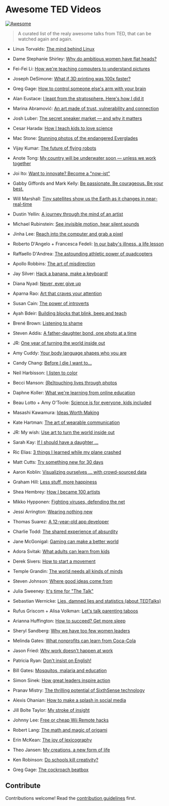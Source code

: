 # Awesome TED Videos

 [![Awesome](https://awesome.re/badge.svg)](https://awesome.re)

> A curated list of the realy awesome talks from TED, that can be watched again and again.


- Linus Torvalds: [The mind behind Linux](https://www.ted.com/talks/linus_torvalds_the_mind_behind_linux)

- Dame Stephanie Shirley: [Why do ambitious women have flat heads?](https://www.ted.com/talks/dame_stephanie_shirley_why_do_ambitious_women_have_flat_heads)

- Fei-Fei Li: [How we're teaching computers to understand pictures](http://www.ted.com/talks/fei_fei_li_how_we_re_teaching_computers_to_understand_pictures)

- Joseph DeSimone: [What if 3D printing was 100x faster?](https://www.ted.com/talks/joe_desimone_what_if_3d_printing_was_25x_faster)

- Greg Gage: [How to control someone else's arm with your brain](https://www.ted.com/talks/greg_gage_how_to_control_someone_else_s_arm_with_your_brain)

- Alan Eustace: [I leapt from the stratosphere. Here's how I did it](http://www.ted.com/talks/alan_eustace_i_leapt_from_the_stratosphere_here_s_how_i_did_it)

- Marina Abramović: [An art made of trust, vulnerability and connection](http://www.ted.com/talks/marina_abramovic_an_art_made_of_trust_vulnerability_and_connection)


- Josh Luber: [The secret sneaker market — and why it matters](http://www.ted.com/talks/josh_luber_the_secret_sneaker_market_and_why_it_matters)


- Cesar Harada: [How I teach kids to love science](http://www.ted.com/talks/cesar_harada_how_i_teach_kids_to_love_science)


- Mac Stone: [Stunning photos of the endangered Everglades](http://www.ted.com/talks/mac_stone_stunning_photos_of_the_endangered_everglades)


- Vijay Kumar: [The future of flying robots](https://www.ted.com/talks/vijay_kumar_the_future_of_flying_robots)



- Anote Tong: [My country will be underwater soon — unless we work together](http://www.ted.com/talks/anote_tong_my_country_will_be_underwater_soon_unless_we_work_together)



- Joi Ito: [Want to innovate? Become a "now-ist"](http://www.ted.com/talks/joi_ito_want_to_innovate_become_a_now_ist)

- Gabby Giffords and Mark Kelly: [Be passionate. Be courageous. Be your best.](http://www.ted.com/talks/gabby_giffords_and_mark_kelly_be_passionate_be_courageous_be_your_best)

- Will Marshall: [Tiny satellites show us the Earth as it changes in near-real-time](http://www.ted.com/talks/will_marshall_teeny_tiny_satellites_that_photograph_the_entire_planet_every_day)



- Dustin Yellin: [A journey through the mind of an artist](http://www.ted.com/talks/dustin_yellin_a_journey_through_the_mind_of_an_artist)



- Michael Rubinstein: [See invisible motion, hear silent sounds](http://www.ted.com/talks/michael_rubinstein_see_invisible_motion_hear_silent_sounds_cool_creepy_we_can_t_decide)



- Jinha Lee: [Reach into the computer and grab a pixel](http://www.ted.com/talks/jinha_lee_a_tool_that_lets_you_touch_pixels)



- Roberto D'Angelo + Francesca Fedeli: [In our baby's illness, a life lesson](https://www.ted.com/talks/roberto_d_angelo_francesca_fedeli_in_our_baby_s_illness_a_life_lesson)

- Raffaello D'Andrea: [The astounding athletic power of quadcopters](https://www.ted.com/talks/raffaello_d_andrea_the_astounding_athletic_power_of_quadcopters)

- Apollo Robbins: [The art of misdirection](https://www.ted.com/talks/apollo_robbins_the_art_of_misdirection)



- Jay Silver: [Hack a banana, make a keyboard!](https://www.ted.com/talks/jay_silver_hack_a_banana_make_a_keyboard)



- Diana Nyad: [Never, ever give up](http://www.ted.com/talks/diana_nyad_never_ever_give_up)



- Aparna Rao: [Art that craves your attention](https://www.ted.com/talks/aparna_rao_art_that_craves_your_attention)



- Susan Cain: [The power of introverts](https://www.ted.com/talks/susan_cain_the_power_of_introverts)

- Ayah Bdeir: [Building blocks that blink, beep and teach](https://www.ted.com/talks/ayah_bdeir_building_blocks_that_blink_beep_and_teach)

- Brené Brown: [Listening to shame](https://www.ted.com/talks/brene_brown_listening_to_shame)

- Steven Addis: [A father-daughter bond, one photo at a time](https://www.ted.com/talks/steven_addis_a_father_daughter_bond_one_photo_at_a_time)

- JR: [One year of turning the world inside out](https://www.ted.com/talks/jr_one_year_of_turning_the_world_inside_out)



- Amy Cuddy: [Your body language shapes who you are](https://www.ted.com/talks/amy_cuddy_your_body_language_shapes_who_you_are)

- Candy Chang: [Before I die I want to...](https://www.ted.com/talks/candy_chang_before_i_die_i_want_to)

- Neil Harbisson: [I listen to color](https://www.ted.com/talks/neil_harbisson_i_listen_to_color)

- Becci Manson: [(Re)touching lives through photos](https://www.ted.com/talks/becci_manson_re_touching_lives_through_photos)

- Daphne Koller: [What we're learning from online education](http://www.ted.com/talks/daphne_koller_what_we_re_learning_from_online_education)

- Beau Lotto + Amy O'Toole: [Science is for everyone, kids included](https://www.ted.com/talks/beau_lotto_amy_o_toole_science_is_for_everyone_kids_included)



- Masashi Kawamura: [Ideas Worth Making](https://youtu.be/enP-VyXi4ec)



- Kate Hartman: [The art of wearable communication](https://www.ted.com/talks/kate_hartman_the_art_of_wearable_communication)

- JR: My wish: [Use art to turn the world inside out](https://www.ted.com/talks/jr_s_ted_prize_wish_use_art_to_turn_the_world_inside_out)

- Sarah Kay: [If I should have a daughter ...](https://www.ted.com/talks/sarah_kay_if_i_should_have_a_daughter)

- Ric Elias: [3 things I learned while my plane crashed](https://www.ted.com/talks/ric_elias)

- Matt Cutts: [Try something new for 30 days](https://www.ted.com/talks/matt_cutts_try_something_new_for_30_days)

- Aaron Koblin: [Visualizing ourselves ... with crowd-sourced data](http://www.ted.com/talks/aaron_koblin)

- Graham Hill: [Less stuff, more happiness](http://www.ted.com/talks/graham_hill_less_stuff_more_happiness)

- Shea Hembrey: [How I became 100 artists](http://www.ted.com/talks/shea_hembrey_how_i_became_100_artists)



- Mikko Hypponen: [Fighting viruses, defending the net](http://www.ted.com/talks/mikko_hypponen_fighting_viruses_defending_the_net)



- Jessi Arrington: [Wearing nothing new](https://www.ted.com/talks/jessi_arrington_wearing_nothing_new)



- Thomas Suarez: [A 12-year-old app developer](https://www.ted.com/talks/thomas_suarez_a_12_year_old_app_developer)



- Charlie Todd: [The shared experience of absurdity](https://www.ted.com/talks/charlie_todd_the_shared_experience_of_absurdity)



- Jane McGonigal: [Gaming can make a better world](https://www.ted.com/talks/jane_mcgonigal_gaming_can_make_a_better_world)

- Adora Svitak: [What adults can learn from kids](https://www.ted.com/talks/adora_svitak)

- Derek Sivers: [How to start a movement](https://www.ted.com/talks/derek_sivers_how_to_start_a_movement)

- Temple Grandin: [The world needs all kinds of minds](http://www.ted.com/talks/temple_grandin_the_world_needs_all_kinds_of_minds)



- Steven Johnson: [Where good ideas come from](https://www.ted.com/talks/steven_johnson_where_good_ideas_come_from)

- Julia Sweeney: [It's time for "The Talk"](https://www.ted.com/talks/julia_sweeney_has_the_talk?language=en)

- Sebastian Wernicke: [Lies, damned lies and statistics (about TEDTalks)](https://www.ted.com/talks/lies_damned_lies_and_statistics_about_tedtalks#t-14068)



- Rufus Griscom + Alisa Volkman: [Let's talk parenting taboos](https://www.ted.com/talks/rufus_griscom_alisa_volkman_let_s_talk_parenting_taboos)

- Arianna Huffington: [How to succeed? Get more sleep](https://www.ted.com/talks/arianna_huffington_how_to_succeed_get_more_sleep)

- Sheryl Sandberg: [Why we have too few women leaders](https://www.ted.com/talks/sheryl_sandberg_why_we_have_too_few_women_leaders)



- Melinda Gates: [What nonprofits can learn from Coca-Cola](https://www.ted.com/talks/melinda_french_gates_what_nonprofits_can_learn_from_coca_cola)



- Jason Fried: [Why work doesn't happen at work](https://www.ted.com/talks/jason_fried_why_work_doesn_t_happen_at_work)



- Patricia Ryan: [Don't insist on English!](https://www.ted.com/talks/patricia_ryan_ideas_in_all_languages_not_just_english)



- Bill Gates: [Mosquitos, malaria and education](https://www.ted.com/talks/bill_gates_unplugged)



- Simon Sinek: [How great leaders inspire action](https://www.ted.com/talks/simon_sinek_how_great_leaders_inspire_action#t-254233)



- Pranav Mistry: [The thrilling potential of SixthSense technology](https://www.ted.com/talks/pranav_mistry_the_thrilling_potential_of_sixthsense_technology#t-568866)

- Alexis Ohanian: [How to make a splash in social media](http://www.ted.com/talks/alexis_ohanian_how_to_make_a_splash_in_social_media)



- Jill Bolte Taylor: [My stroke of insight](https://www.ted.com/talks/jill_bolte_taylor_s_powerful_stroke_of_insight)

- Johnny Lee: [Free or cheap Wii Remote hacks](https://www.ted.com/talks/johnny_lee_demos_wii_remote_hacks)

- Robert Lang: [The math and magic of origami](http://www.ted.com/talks/robert_lang_folds_way_new_origami)



 - Erin McKean: [The joy of lexicography](https://www.ted.com/talks/erin_mckean_redefines_the_dictionary)

- Theo Jansen: [My creations, a new form of life](https://www.ted.com/talks/theo_jansen_creates_new_creatures)



- Ken Robinson: [Do schools kill creativity?](https://www.ted.com/talks/ken_robinson_says_schools_kill_creativity)



- Greg Gage: [The cockroach beatbox](https://www.ted.com/talks/the_cockroach_beatbox)


## Contribute

Contributions welcome! Read the [contribution guidelines](contributing.md) first.
